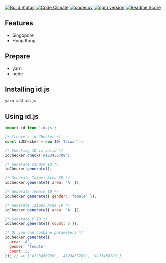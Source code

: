 [![Build Status](https://travis-ci.org/sexyoung/id.svg?branch=master)](https://travis-ci.org/sexyoung/id) [![Code Climate](https://codeclimate.com/github/sexyoung/id/badges/gpa.svg)](https://codeclimate.com/github/sexyoung/id) [![codecov](https://codecov.io/gh/sexyoung/id/branch/master/graph/badge.svg)](https://codecov.io/gh/sexyoung/id) [![npm version](https://badge.fury.io/js/id.js.svg)](https://badge.fury.io/js/id.js) [![Readme Score](http://readme-score-api.herokuapp.com/score.svg?url=https://github.com/sexyoung/id.js)](http://clayallsopp.github.io/readme-score?url=https://github.com/sexyoung/id.js)

## Features
- Singopore
- Hong Kong

## Prepare
- yarn
- node

## Installing id.js

```sh
yarn add id.js
```

## Using id.js
```js
import id from 'id.js';

/* Create a id Checker */
const idChecker = new ID('Taiwan');

/* Checking ID is valid */
idChecker.check('A123456789');

/* Generate random ID */
idChecker.generate();

/* Generate Taipei Area ID */
idChecker.generate({ area: 'A' });

/* Generate female ID */
idChecker.generate({ gender: 'female' });

/* Generate Taipei Area ID */
idChecker.generate({ area: 'A' });

/* Generate 5 ID */
idChecker.generate({ count: 5 });

/* Or you can combine parameters */
idChecker.generate({
  area: 'A',
  gender: 'female'
  count: 3,
}); // => ['A123456789', 'A123456789', 'A123456789']
```
